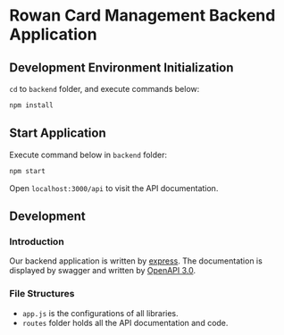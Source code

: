 # Rowan Card Management Backend Application

## Development Environment Initialization

`cd` to `backend` folder, and execute commands below:

```bash
npm install
```

## Start Application

Execute command below in `backend` folder:

```bash
npm start
```

Open `localhost:3000/api` to visit the API documentation.

## Development

### Introduction

Our backend application is written by [express](https://expressjs.com/). The documentation is displayed by swagger and written by [OpenAPI 3.0](https://swagger.io/docs/specification/about/).

### File Structures

* `app.js` is the configurations of all libraries.
* `routes` folder holds all the API documentation and code.